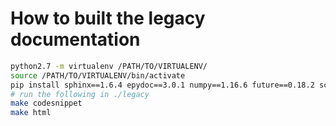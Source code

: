 How to built the legacy documentation
=====================================

```bash
python2.7 -m virtualenv /PATH/TO/VIRTUALENV/
source /PATH/TO/VIRTUALENV/bin/activate
pip install sphinx==1.6.4 epydoc==3.0.1 numpy==1.16.6 future==0.18.2 scikit-learn==0.20.4 pp==1.6.5 joblib==0.14.1
# run the following in ./legacy
make codesnippet
make html
```
